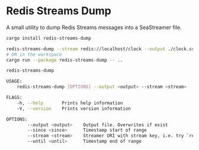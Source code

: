 # Redis Streams Dump

A small utility to dump Redis Streams messages into a SeaStreamer file.

```sh
cargo install redis-streams-dump
```

```sh
redis-streams-dump --stream redis://localhost/clock --output ./clock.ss --since 2023-09-05T13:30:00.7 --until 2023-09-05T13:30:00.8
# OR in the workspace
cargo run --package redis-streams-dump -- ..
```

```sh
redis-streams-dump

USAGE:
    redis-streams-dump [OPTIONS] --output <output> --stream <stream>

FLAGS:
    -h, --help       Prints help information
    -V, --version    Prints version information

OPTIONS:
        --output <output>    Output file. Overwrites if exist
        --since <since>      Timestamp start of range
        --stream <stream>    Streamer URI with stream key, i.e. try `redis://localhost/hello`
        --until <until>      Timestamp end of range
```